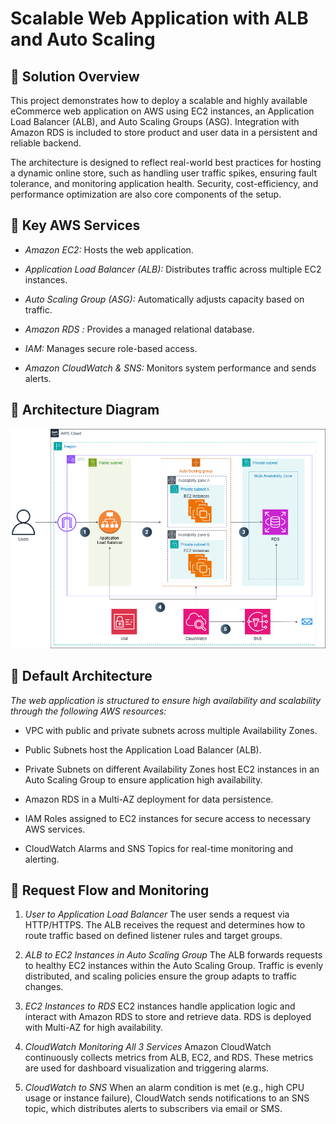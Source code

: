 # Scalable Web Application with ALB and Auto Scaling
## 🧭 Solution Overview
This project demonstrates how to deploy a scalable and highly available eCommerce web application on AWS using EC2 instances, an Application Load Balancer (ALB), and Auto Scaling Groups (ASG). Integration with Amazon RDS is included to store product and user data in a persistent and reliable backend.

The architecture is designed to reflect real-world best practices for hosting a dynamic online store, such as handling user traffic spikes, ensuring fault tolerance, and monitoring application health. Security, cost-efficiency, and performance optimization are also core components of the setup.

## 🎯 Key AWS Services
- *Amazon EC2:* Hosts the web application.

- *Application Load Balancer (ALB):* Distributes traffic across multiple EC2 instances.

- *Auto Scaling Group (ASG):* Automatically adjusts capacity based on traffic.

- *Amazon RDS :* Provides a managed relational database.

- *IAM:* Manages secure role-based access.

- *Amazon CloudWatch & SNS:* Monitors system performance and sends alerts.

## 🧱 Architecture Diagram

![Architecture Diagram](./AWS%20Manara%20Updated.png)

## 🧩 Default Architecture
*The web application is structured to ensure high availability and scalability through the following AWS resources:*

- VPC with public and private subnets across multiple Availability Zones.

- Public Subnets host the Application Load Balancer (ALB).

- Private Subnets on different Availability Zones host EC2 instances in an Auto Scaling Group to ensure application high availability.

- Amazon RDS in a Multi-AZ deployment for data persistence.

- IAM Roles assigned to EC2 instances for secure access to necessary AWS services.

- CloudWatch Alarms and SNS Topics for real-time monitoring and alerting.

## 🔁 Request Flow and Monitoring
1. *User to Application Load Balancer*
The user sends a request via HTTP/HTTPS. The ALB receives the request and determines how to route traffic based on defined listener rules and target groups.

2. *ALB to EC2 Instances in Auto Scaling Group*
The ALB forwards requests to healthy EC2 instances within the Auto Scaling Group. Traffic is evenly distributed, and scaling policies ensure the group adapts to traffic changes.

3. *EC2 Instances to RDS*
EC2 instances handle application logic and interact with Amazon RDS to store and retrieve data. RDS is deployed with Multi-AZ for high availability.

4. *CloudWatch Monitoring All 3 Services*
Amazon CloudWatch continuously collects metrics from ALB, EC2, and RDS. These metrics are used for dashboard visualization and triggering alarms.

5. *CloudWatch to SNS*
When an alarm condition is met (e.g., high CPU usage or instance failure), CloudWatch sends notifications to an SNS topic, which distributes alerts to subscribers via email or SMS.

